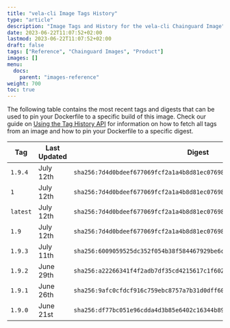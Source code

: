 ```yaml
---
title: "vela-cli Image Tags History"
type: "article"
description: "Image Tags and History for the vela-cli Chainguard Image"
date: 2023-06-22T11:07:52+02:00
lastmod: 2023-06-22T11:07:52+02:00
draft: false
tags: ["Reference", "Chainguard Images", "Product"]
images: []
menu:
  docs:
    parent: "images-reference"
weight: 700
toc: true
---
```


The following table contains the most recent tags and digests that can be used to pin your Dockerfile to a specific build of this image. Check our guide on [Using the Tag History API](/chainguard/chainguard-images/using-the-tag-history-api/) for information on how to fetch all tags from an image and how to pin your Dockerfile to a specific digest.

| Tag      | Last Updated | Digest                                                                    |
|----------|--------------|---------------------------------------------------------------------------|
| `1.9.4`  | July 12th    | `sha256:7d4d0bdeef677069fcf2a1a4b8d81ec07698ccd8597332699e430cdd20a53162` |
| `1`      | July 12th    | `sha256:7d4d0bdeef677069fcf2a1a4b8d81ec07698ccd8597332699e430cdd20a53162` |
| `latest` | July 12th    | `sha256:7d4d0bdeef677069fcf2a1a4b8d81ec07698ccd8597332699e430cdd20a53162` |
| `1.9`    | July 12th    | `sha256:7d4d0bdeef677069fcf2a1a4b8d81ec07698ccd8597332699e430cdd20a53162` |
| `1.9.3`  | July 11th    | `sha256:6009059525dc352f054b38f584467929be6ca4167eebacfbf6d4856af6584a22` |
| `1.9.2`  | June 29th    | `sha256:a22266341f4f2adb7df35cd4215617c1f60268e976e134443ccdd682c5656c28` |
| `1.9.1`  | June 26th    | `sha256:9afc0cfdcf916c759ebc8757a7b31d0dff600fa5df765c29301376d0ec09277e` |
| `1.9.0`  | June 21st    | `sha256:df77bc051e96cdda4d3b85e6402c16344b89cd6f3e09c5a8cb4beeb61f667044` |
